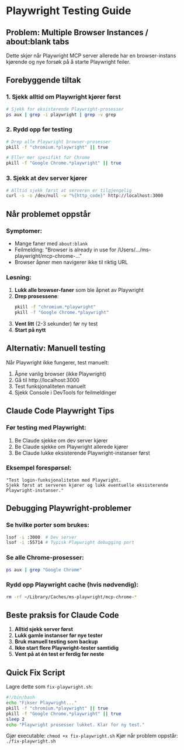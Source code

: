 # Playwright Testing Guide

## Problem: Multiple Browser Instances / about:blank tabs

Dette skjer når Playwright MCP server allerede har en browser-instans kjørende og nye forsøk på å starte Playwright feiler.

## Forebyggende tiltak

### 1. Sjekk alltid om Playwright kjører først
```bash
# Sjekk for eksisterende Playwright-prosesser
ps aux | grep -i playwright | grep -v grep
```

### 2. Rydd opp før testing
```bash
# Drep alle Playwright browser-prosesser
pkill -f "chromium.*playwright" || true

# Eller mer spesifikt for Chrome
pkill -f "Google Chrome.*playwright" || true
```

### 3. Sjekk at dev server kjører
```bash
# Alltid sjekk først at serveren er tilgjengelig
curl -s -o /dev/null -w "%{http_code}" http://localhost:3000
```

## Når problemet oppstår

### Symptomer:
- Mange faner med `about:blank`
- Feilmelding: "Browser is already in use for /Users/.../ms-playwright/mcp-chrome-..."
- Browser åpner men navigerer ikke til riktig URL

### Løsning:
1. **Lukk alle browser-faner** som ble åpnet av Playwright
2. **Drep prosessene**:
   ```bash
   pkill -f "chromium.*playwright"
   pkill -f "Google Chrome.*playwright"
   ```
3. **Vent litt** (2-3 sekunder) før ny test
4. **Start på nytt**

## Alternativ: Manuell testing

Når Playwright ikke fungerer, test manuelt:
1. Åpne vanlig browser (ikke Playwright)
2. Gå til http://localhost:3000
3. Test funksjonaliteten manuelt
4. Sjekk Console i DevTools for feilmeldinger

## Claude Code Playwright Tips

### Før testing med Playwright:
1. Be Claude sjekke om dev server kjører
2. Be Claude sjekke om Playwright allerede kjører
3. Be Claude lukke eksisterende Playwright-instanser først

### Eksempel forespørsel:
```
"Test login-funksjonaliteten med Playwright.
Sjekk først at serveren kjører og lukk eventuelle eksisterende Playwright-instanser."
```

## Debugging Playwright-problemer

### Se hvilke porter som brukes:
```bash
lsof -i :3000  # Dev server
lsof -i :55714 # Typisk Playwright debugging port
```

### Se alle Chrome-prosesser:
```bash
ps aux | grep "Google Chrome"
```

### Rydd opp Playwright cache (hvis nødvendig):
```bash
rm -rf ~/Library/Caches/ms-playwright/mcp-chrome-*
```

## Beste praksis for Claude Code

1. **Alltid sjekk server først**
2. **Lukk gamle instanser før nye tester**
3. **Bruk manuell testing som backup**
4. **Ikke start flere Playwright-tester samtidig**
5. **Vent på at én test er ferdig før neste**

## Quick Fix Script

Lagre dette som `fix-playwright.sh`:
```bash
#!/bin/bash
echo "Fikser Playwright..."
pkill -f "chromium.*playwright" || true
pkill -f "Google Chrome.*playwright" || true
sleep 2
echo "Playwright prosesser lukket. Klar for ny test."
```

Gjør executable: `chmod +x fix-playwright.sh`
Kjør når problem oppstår: `./fix-playwright.sh`